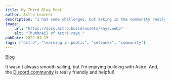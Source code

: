 ```yaml
---
title: My Third Blog Post
author: Astro Learner
description: "I had some challenges, but asking in the community really helped!"
image:
    url: "https://docs.astro.build/assets/rays.webp"
    alt: "Thumbnail of Astro rays."
pubDate: 2022-07-15
tags: ["astro", "learning in public", "setbacks", "community"]
---
```

[Blog](/blog)

It wasn't always smooth sailing, but I'm enjoying building with Astro. And, the [Discord community](https://astro.build/chat) is really friendly and helpful!